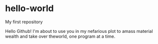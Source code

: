 # hello-world
My first repository

Hello Github! I'm about to use you in my nefarious plot to amass material wealth and take over theworld, one program at a time.
